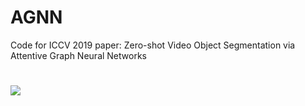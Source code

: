# AGNN
Code for ICCV 2019 paper: Zero-shot Video Object Segmentation via Attentive Graph Neural Networks
#
![](../master/framework.png)
